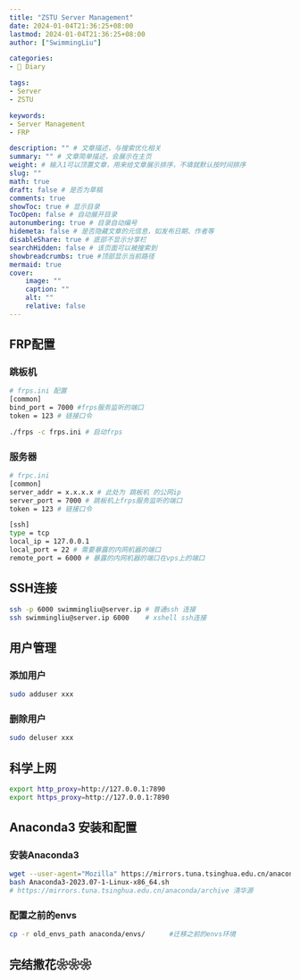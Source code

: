 ```yaml
---
title: "ZSTU Server Management"
date: 2024-01-04T21:36:25+08:00
lastmod: 2024-01-04T21:36:25+08:00
author: ["SwimmingLiu"]

categories:
- 📓 Diary

tags:
- Server
- ZSTU

keywords:
- Server Management
- FRP

description: "" # 文章描述，与搜索优化相关
summary: "" # 文章简单描述，会展示在主页
weight: # 输入1可以顶置文章，用来给文章展示排序，不填就默认按时间排序
slug: ""
math: true
draft: false # 是否为草稿
comments: true
showToc: true # 显示目录
TocOpen: false # 自动展开目录
autonumbering: true # 目录自动编号
hidemeta: false # 是否隐藏文章的元信息，如发布日期、作者等
disableShare: true # 底部不显示分享栏
searchHidden: false # 该页面可以被搜索到
showbreadcrumbs: true #顶部显示当前路径
mermaid: true
cover:
    image: ""
    caption: ""
    alt: ""
    relative: false
---
```

## FRP配置

### 跳板机 

```bash
# frps.ini 配置
[common]
bind_port = 7000 #frps服务监听的端口
token = 123 # 链接口令
```

```bash
./frps -c frps.ini # 启动frps
```

### 服务器

```bash
# frpc.ini
[common]
server_addr = x.x.x.x # 此处为 跳板机 的公网ip
server_port = 7000 # 跳板机上frps服务监听的端口
token = 123 # 链接口令

[ssh]
type = tcp
local_ip = 127.0.0.1 
local_port = 22 # 需要暴露的内网机器的端口
remote_port = 6000 # 暴露的内网机器的端口在vps上的端口
```

## SSH连接

```bash
ssh -p 6000 swimmingliu@server.ip # 普通ssh 连接
ssh swimmingliu@server.ip 6000	  # xshell ssh连接
```

## 用户管理

### 添加用户

```bash
sudo adduser xxx
```

### 删除用户

```bash 
sudo deluser xxx
```

## 科学上网

```bash
export http_proxy=http://127.0.0.1:7890
export https_proxy=http://127.0.0.1:7890
```

## Anaconda3 安装和配置

### 安装Anaconda3

```bash
wget --user-agent="Mozilla" https://mirrors.tuna.tsinghua.edu.cn/anaconda/archive/Anaconda3-2023.07-1-Linux-x86_64.sh
bash Anaconda3-2023.07-1-Linux-x86_64.sh
# https://mirrors.tuna.tsinghua.edu.cn/anaconda/archive 清华源
```

### 配置之前的envs

```bash
cp -r old_envs_path anaconda/envs/		#迁移之前的envs环境
```

## 完结撒花❀❀❀

